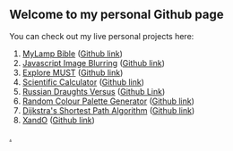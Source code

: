 ## Welcome to my personal Github page

You can check out my live personal projects here:

1. [MyLamp Bible](https://yewomhango.github.io/MyLamp/index.html) ([Github link](https://github.com/YewoMhango/MyLamp))
1. [Javascript Image Blurring](https://yewomhango.github.io/imageBlurJS/index.html) ([Github link](https://github.com/YewoMhango/imageBlurJS))
3. [Explore MUST](https://yewomhango.github.io/explore_must/index.html) ([Github link](https://github.com/YewoMhango/explore_must))
4. [Scientific Calculator](https://yewomhango.github.io/scientificCalculatorJS/index.html) ([Github link](https://github.com/YewoMhango/scientificCalculatorJS))
5. [Russian Draughts Versus](https://yewomhango.github.io/russianDraughtsVersus/index.html) ([Github Link](https://github.com/YewoMhango/russianDraughtsVersus))
6. [Random Colour Palette Generator](https://yewomhango.github.io/randomColorPalleteGenerator/index.html) ([Github link](https://github.com/YewoMhango/randomColorPalleteGenerator))
7. [Dijkstra's Shortest Path Algorithm](https://yewomhango.github.io/dijkstraAlgorithm/index.html) ([Github link](https://github.com/YewoMhango/dijkstraAlgorithm))
8. [XandO](https://yewomhango.github.io/XandO/index.html) ([Github link](https://github.com/YewoMhango/XandO))

[.](http://keepitmusic.com)

